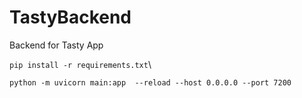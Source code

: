 # TastyBackend
 Backend for Tasty App

```pip install -r requirements.txt```\

```python -m uvicorn main:app  --reload --host 0.0.0.0 --port 7200```
